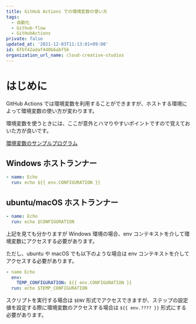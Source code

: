 ```yaml
---
title: GitHub Actions での環境変数の使い方
tags:
  - 自動化
  - Github-flow
  - GitHubActions
private: false
updated_at: '2021-12-03T11:13:01+09:00'
id: 6fbf42adaf440b6abf56
organization_url_name: cloud-creative-studios
---
```

# はじめに
GitHub Actions では環境変数を利用することができますが、ホストする環境によって環境変数の使い方が変わります。

環境変数を使うときには、ここが意外とハマりやすいポイントですので覚えておいた方が良いです。

[環境変数のサンプルプログラム](https://github.com/cloud-creative-studios/GitHub-Actions-Environment)

## Windows ホストランナー
```yaml
- name: Echo
  run: echo ${{ env.CONFIGURATION }}
```
## ubuntu/macOS ホストランナー
```yaml
- name: Echo
  run: echo $CONFIGURATION
```
上記を見ても分かりますが Windows 環境の場合、env コンテキストを介して環境変数にアクセスする必要があります。

ただし、ubuntu や macOS でも以下のような場合は env コンテキストを介してアクセスする必要があります。

```yaml
- name Echo
  env:
    TEMP_CONFIGURATION: ${{ env.CONFIGURATION }}
  run: echo $TEMP_CONFIGURATION
```

スクリプトを実行する場合は ```$ENV``` 形式でアクセスできますが、ステップの設定値を設定する際に環境変数のアクセスする場合は ```${{ env.???? }}``` 形式にする必要があります。
